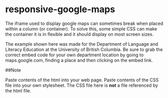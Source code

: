 # responsive-google-maps

The iframe used to display google maps can sometimes break when placed within a column (or container). To solve this, some simple CSS can make the container it is in flexible and it should display on most screen sizes.

The example shown here was made for the Department of Language and Literacy Education at the University of British Columbia. Be sure to grab the correct embed code for your own department location by going to maps.google.com, finding a place and then clicking on the embed link.

##Note

Paste contents of the html into your web page. Paste contents of the CSS file into your own stylesheet. The CSS file here is **not** a file referenced by the html file.
